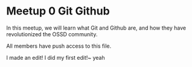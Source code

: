 Meetup 0  Git   Github
======================

In this meetup, we will learn what Git and Github are, and how they have revolutionized the OSSD community.

All members have push access to this file.

I made an edit!
I did my first edit!~ yeah
